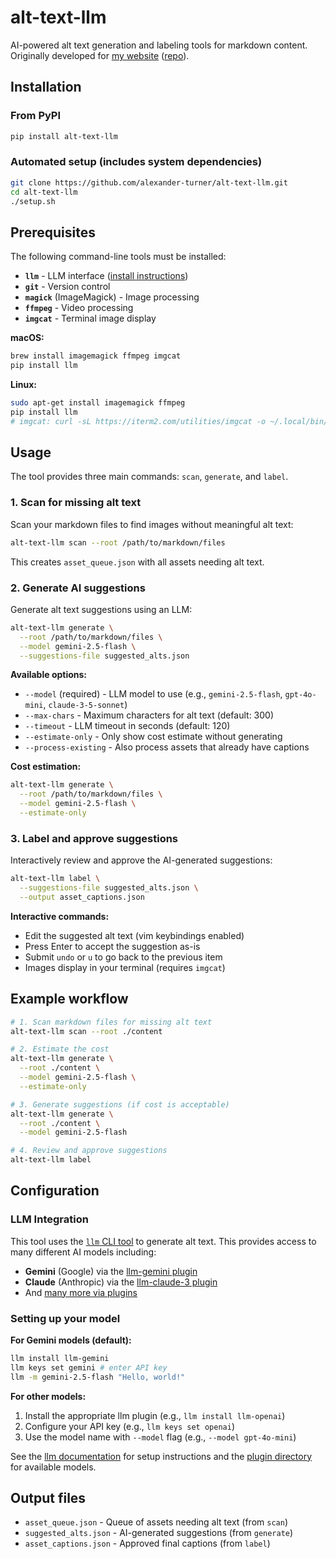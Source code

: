 # alt-text-llm

AI-powered alt text generation and labeling tools for markdown content. Originally developed for [my website](https://turntrout.com/design) ([repo](https://github.com/alexander-turner/TurnTrout.com)).

## Installation

### From PyPI

```bash
pip install alt-text-llm
```

### Automated setup (includes system dependencies)

```bash
git clone https://github.com/alexander-turner/alt-text-llm.git
cd alt-text-llm
./setup.sh
```

## Prerequisites

The following command-line tools must be installed:

- **`llm`** - LLM interface ([install instructions](https://llm.datasette.io/))
- **`git`** - Version control
- **`magick`** (ImageMagick) - Image processing
- **`ffmpeg`** - Video processing
- **`imgcat`** - Terminal image display

**macOS:**

```bash
brew install imagemagick ffmpeg imgcat
pip install llm
```

**Linux:**

```bash
sudo apt-get install imagemagick ffmpeg
pip install llm
# imgcat: curl -sL https://iterm2.com/utilities/imgcat -o ~/.local/bin/imgcat && chmod +x ~/.local/bin/imgcat
```

## Usage

The tool provides three main commands: `scan`, `generate`, and `label`.

### 1. Scan for missing alt text

Scan your markdown files to find images without meaningful alt text:

```bash
alt-text-llm scan --root /path/to/markdown/files
```

This creates `asset_queue.json` with all assets needing alt text.

### 2. Generate AI suggestions

Generate alt text suggestions using an LLM:

```bash
alt-text-llm generate \
  --root /path/to/markdown/files \
  --model gemini-2.5-flash \
  --suggestions-file suggested_alts.json
```

**Available options:**

- `--model` (required) - LLM model to use (e.g., `gemini-2.5-flash`, `gpt-4o-mini`, `claude-3-5-sonnet`)
- `--max-chars` - Maximum characters for alt text (default: 300)
- `--timeout` - LLM timeout in seconds (default: 120)
- `--estimate-only` - Only show cost estimate without generating
- `--process-existing` - Also process assets that already have captions

**Cost estimation:**

```bash
alt-text-llm generate \
  --root /path/to/markdown/files \
  --model gemini-2.5-flash \
  --estimate-only
```

### 3. Label and approve suggestions

Interactively review and approve the AI-generated suggestions:

```bash
alt-text-llm label \
  --suggestions-file suggested_alts.json \
  --output asset_captions.json
```

**Interactive commands:**

- Edit the suggested alt text (vim keybindings enabled)
- Press Enter to accept the suggestion as-is
- Submit `undo` or `u` to go back to the previous item
- Images display in your terminal (requires `imgcat`)

## Example workflow

```bash
# 1. Scan markdown files for missing alt text
alt-text-llm scan --root ./content

# 2. Estimate the cost
alt-text-llm generate \
  --root ./content \
  --model gemini-2.5-flash \
  --estimate-only

# 3. Generate suggestions (if cost is acceptable)
alt-text-llm generate \
  --root ./content \
  --model gemini-2.5-flash

# 4. Review and approve suggestions
alt-text-llm label
```

## Configuration

### LLM Integration

This tool uses the [`llm` CLI tool](https://llm.datasette.io/) to generate alt text. This provides access to many different AI models including:

- **Gemini** (Google) via the [llm-gemini plugin](https://github.com/simonw/llm-gemini)
- **Claude** (Anthropic) via the [llm-claude-3 plugin](https://github.com/tomviner/llm-claude-3)
- And [many more via plugins](https://llm.datasette.io/en/stable/plugins/directory.html)

### Setting up your model

**For Gemini models (default):**

```bash
llm install llm-gemini
llm keys set gemini # enter API key
llm -m gemini-2.5-flash "Hello, world!"
```

**For other models:**

1. Install the appropriate llm plugin (e.g., `llm install llm-openai`)
2. Configure your API key (e.g., `llm keys set openai`)
3. Use the model name with `--model` flag (e.g., `--model gpt-4o-mini`)

See the [llm documentation](https://llm.datasette.io/en/stable/setup.html) for setup instructions and the [plugin directory](https://llm.datasette.io/en/stable/plugins/directory.html) for available models.

## Output files

- `asset_queue.json` - Queue of assets needing alt text (from `scan`)
- `suggested_alts.json` - AI-generated suggestions (from `generate`)
- `asset_captions.json` - Approved final captions (from `label`)
